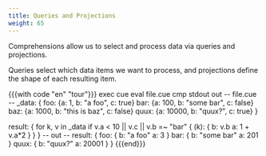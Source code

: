 ```yaml
---
title: Queries and Projections
weight: 65
---
```


Comprehensions allow us to select and process data via queries and projections.

Queries select which data items we want to process,
and projections define the shape of each resulting item.

{{{with code "en" "tour"}}}
exec cue eval file.cue
cmp stdout out
-- file.cue --
_data: {
	foo: {a: 1, b: "a foo", c: true}
	bar: {a: 100, b: "some bar", c: false}
	baz: {a: 1000, b: "this is baz", c: false}
	quux: {a: 10000, b: "quux?", c: true}
}

result: {
	for k, v in _data
	if v.a < 10 || v.c || v.b =~ "bar" {
		(k): {
			b: v.b
			a: 1 + v.a*2
		}
	}
}
-- out --
result: {
    foo: {
        b: "a foo"
        a: 3
    }
    bar: {
        b: "some bar"
        a: 201
    }
    quux: {
        b: "quux?"
        a: 20001
    }
}
{{{end}}}
